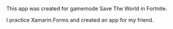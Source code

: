 This app was created for gamemode Save The World in Fortnite.


I practice Xamarin.Forms and created an app for my friend.
